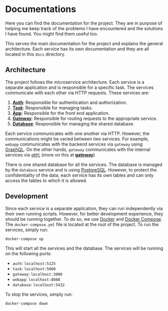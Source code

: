 # Documentations

Here you can find the documentation for the project. They are in purpose of
helping me keep track of the problems I have encountered and the solutions I
have found. You might find them useful too.

This serves the main documentation for the project and explains the general
architecture. Each service has its own documentation and they are all located
in this `docs` directory.

## Architecture

The project follows the microservice architecture. Each service is a separate
application and is responsible for a specific task. The services communicate
with each other via HTTP requests. These services are:

1. [**Auth**](docs/authentication.md): Responsible for authentication and
   authorization.
2. [**Task**](docs/task.md): Responsible for managing tasks.
3. [**App**](docs/app.md): Responsible for the front end application.
4. [**Gateway**](docs/gateway.md): Responsible for routing requests to the
   appropriate service.
5. [**Database**](docs/database.md): Responsible for managing the shared database.

Each service communicates with one another via HTTP. However, the communications
might be varied between two services. For example, `webapp` communicates with
the backend services via `gateway` using [GraphQL](https://graphql.org/). On the
other hands, `gateway` communicates with the internal services via [`gRPC`](https://grpc.io/)
(more on this at [**gateway**](docs/gateway.md))

There is one shared database for all the services. The database is managed by
the `database` service and is using [PostgreSQL](https://www.postgresql.org/).
However, to protect the confidentiality of the data, each service has its
own tables and can only access the tables to which it is allowed.

## Development

Since each service is a separate application, they can run independently via
their own running scripts. However, for better development experience, they
should be running together. To do so, we use [Docker](https://www.docker.com/)
and [Docker Compose](https://docs.docker.com/compose/). The `docker-compose.yml`
file is located at the root of the project. To run the services, simply run:

```bash
docker-compose up
```

This will start all the services and the database. The services will be running
on the following ports:

- `auth`: `localhost:5125`
- `task`: `localhost:5000`
- `gateway`: `localhost:3000`
- `webapp`: `localhost:8080`
- `database`: `localhost:5432`

To stop the services, simply run:

```bash
docker-compose down
```

